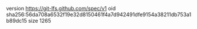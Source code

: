 version https://git-lfs.github.com/spec/v1
oid sha256:56da708a6532f19e32d8150461f4a7d942491dfe9154a38211db753a1b89dc15
size 1265
